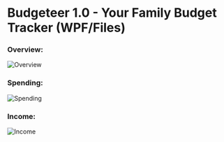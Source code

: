 # Budgeteer 1.0 - Your Family Budget Tracker (WPF/Files)

### Overview:
![Overview](http://i.imgur.com/nwNYyCL.png)

### Spending:
![Spending](http://i.imgur.com/6GQXfc4.png)

### Income:
![Income](http://i.imgur.com/7S5YPo5.png)
